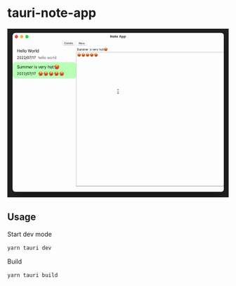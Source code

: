 # tauri-note-app
![Demo](./demo/demo.gif)

## Usage

Start dev mode

```sh
yarn tauri dev
```

Build

```sh
yarn tauri build
```